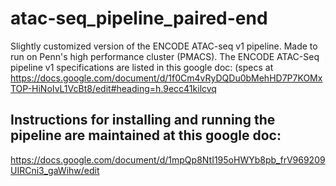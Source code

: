 # atac-seq_pipeline_paired-end
Slightly customized version of the ENCODE ATAC-seq v1 pipeline. Made to run on Penn's high performance cluster (PMACS). The ENCODE ATAC-Seq pipeline v1 specifications are listed in this google doc: (specs at https://docs.google.com/document/d/1f0Cm4vRyDQDu0bMehHD7P7KOMxTOP-HiNoIvL1VcBt8/edit#heading=h.9ecc41kilcvq

## Instructions for installing and running the pipeline are maintained at this google doc:
https://docs.google.com/document/d/1mpQp8NtI195oHWYb8pb_frV969209UIRCni3_gaWihw/edit
